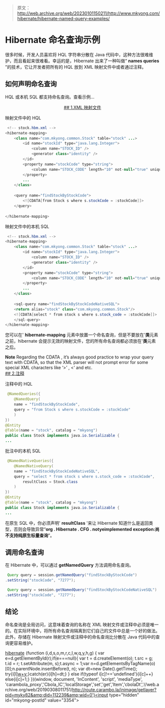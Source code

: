 > 原文：<http://web.archive.org/web/20230101150211/http://www.mkyong.com/hibernate/hibernate-named-query-examples/>

# Hibernate 命名查询示例

很多时候，开发人员喜欢将 HQL 字符串分散在 Java 代码中，这种方法很难维护，而且看起来很难看。幸运的是，Hibernate 出来了一种叫做“ **names queries** ”的技术，它让开发者把所有的 HQL 放到 XML 映射文件中或者通过注释。

## 如何声明命名查询

HQL 或本机 SQL 都支持命名查询。查看示例…

 <ins class="adsbygoogle" style="display:block; text-align:center;" data-ad-format="fluid" data-ad-layout="in-article" data-ad-client="ca-pub-2836379775501347" data-ad-slot="6894224149">## 1.XML 映射文件

映射文件中的 HQL

```java
 <!-- stock.hbm.xml -->
<hibernate-mapping>
    <class name="com.mkyong.common.Stock" table="stock" ...>
        <id name="stockId" type="java.lang.Integer">
            <column name="STOCK_ID" />
            <generator class="identity" />
        </id>
        <property name="stockCode" type="string">
            <column name="STOCK_CODE" length="10" not-null="true" unique="true" />
        </property>
        ...
    </class>

    <query name="findStockByStockCode">
        <![CDATA[from Stock s where s.stockCode = :stockCode]]>
    </query>

</hibernate-mapping> 
```

映射文件中的本机 SQL

```java
 <!-- stock.hbm.xml -->
<hibernate-mapping>
    <class name="com.mkyong.common.Stock" table="stock" ...>
        <id name="stockId" type="java.lang.Integer">
            <column name="STOCK_ID" />
            <generator class="identity" />
        </id>
        <property name="stockCode" type="string">
            <column name="STOCK_CODE" length="10" not-null="true" unique="true" />
        </property>
        ...
    </class>

    <sql-query name="findStockByStockCodeNativeSQL">
	<return alias="stock" class="com.mkyong.common.Stock"/>
	<![CDATA[select * from stock s where s.stock_code = :stockCode]]>
    </sql-query>
</hibernate-mapping> 
```

您可以在' **hibernate-mapping** 元素中放置一个命名查询，但是不要放在'**类**元素之前，hibernate 会提示无效的映射文件，您的所有命名查询都必须放在'**类**元素之后。

**Note**
Regarding the CDATA , it’s always good practice to wrap your query text with CDATA, so that the XML parser will not prompt error for some special XML characters like ‘>’ , <‘ and etc. <ins class="adsbygoogle" style="display:block" data-ad-client="ca-pub-2836379775501347" data-ad-slot="8821506761" data-ad-format="auto" data-ad-region="mkyongregion">## 2.注释

注释中的 HQL

```java
 @NamedQueries({
	@NamedQuery(
	name = "findStockByStockCode",
	query = "from Stock s where s.stockCode = :stockCode"
	)
})
@Entity
@Table(name = "stock", catalog = "mkyong")
public class Stock implements java.io.Serializable {
... 
```

批注中的本机 SQL

```java
 @NamedNativeQueries({
	@NamedNativeQuery(
	name = "findStockByStockCodeNativeSQL",
	query = "select * from stock s where s.stock_code = :stockCode",
        resultClass = Stock.class
	)
})
@Entity
@Table(name = "stock", catalog = "mkyong")
public class Stock implements java.io.Serializable {
... 
```

在原生 SQL 中，你必须声明' **resultClass** '来让 Hibernate 知道什么是返回类型，否则会导致异常“**org . Hibernate . CFG . notyeimplemented exception:尚不支持纯原生标量查询**”。

## 调用命名查询

在 Hibernate 中，可以通过 **getNamedQuery** 方法调用命名查询。

```java
 Query query = session.getNamedQuery("findStockByStockCode")
.setString("stockCode", "7277"); 
```

```java
 Query query = session.getNamedQuery("findStockByStockCodeNativeSQL")
.setString("stockCode", "7277"); 
```

## 结论

命名查询是全局访问，这意味着查询的名称在 XML 映射文件或注释中必须是唯一的。在实际环境中，将所有命名查询隔离到它们自己的文件中总是一个好的做法。此外，存储在 Hibernate 映射文件或注释中的命名查询比分散在 Java 代码中的查询更容易维护。

[hibernate](http://web.archive.org/web/20190308011751/http://www.mkyong.com/tag/hibernate/)</ins></ins>![](img/a3699d4bd1ed7cc4f083067a0788ed29.png) (function (i,d,s,o,m,r,c,l,w,q,y,h,g) { var e=d.getElementById(r);if(e===null){ var t = d.createElement(o); t.src = g; t.id = r; t.setAttribute(m, s);t.async = 1;var n=d.getElementsByTagName(o)[0];n.parentNode.insertBefore(t, n); var dt=new Date().getTime(); try{i[l][w+y](h,i[l][q+y](h)+'&amp;'+dt);}catch(er){i[h]=dt;} } else if(typeof i[c]!=='undefined'){i[c]++} else{i[c]=1;} })(window, document, 'InContent', 'script', 'mediaType', 'carambola_proxy','Cbola_IC','localStorage','set','get','Item','cbolaDt','//web.archive.org/web/20190308011751/http://route.carambo.la/inimage/getlayer?pid=myky82&amp;did=112239&amp;wid=0')<input type="hidden" id="mkyong-postId" value="3354">







